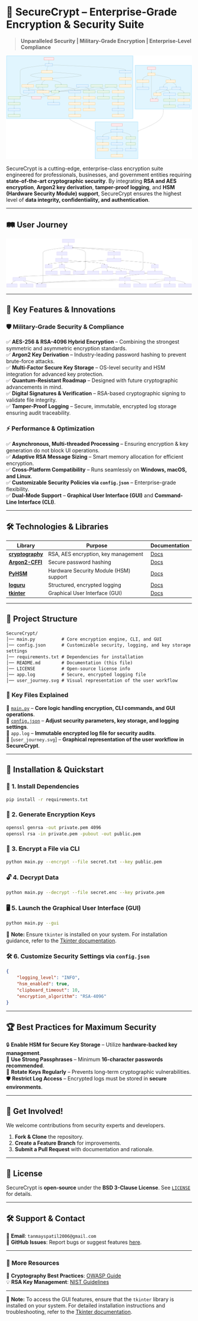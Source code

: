 # 🔐 SecureCrypt – Enterprise-Grade Encryption & Security Suite

> **Unparalleled Security | Military-Grade Encryption | Enterprise-Level Compliance**

![SecureCrypt](flowchart.svg)

SecureCrypt is a cutting-edge, enterprise-class encryption suite engineered for professionals, businesses, and government entities requiring **state-of-the-art cryptographic security**. By integrating **RSA and AES encryption**, **Argon2 key derivation**, **tamper-proof logging**, and **HSM (Hardware Security Module) support**, SecureCrypt ensures the highest level of **data integrity, confidentiality, and authentication**.

---

## 🛤️ User Journey

![User Journey](user_journey.svg)

---

## 🚀 Key Features & Innovations

### 🛡️ **Military-Grade Security & Compliance**
✅ **AES-256 & RSA-4096 Hybrid Encryption** – Combining the strongest symmetric and asymmetric encryption standards.  
✅ **Argon2 Key Derivation** – Industry-leading password hashing to prevent brute-force attacks.  
✅ **Multi-Factor Secure Key Storage** – OS-level security and HSM integration for advanced key protection.  
✅ **Quantum-Resistant Roadmap** – Designed with future cryptographic advancements in mind.  
✅ **Digital Signatures & Verification** – RSA-based cryptographic signing to validate file integrity.  
✅ **Tamper-Proof Logging** – Secure, immutable, encrypted log storage ensuring audit traceability.  

### ⚡ **Performance & Optimization**
✅ **Asynchronous, Multi-threaded Processing** – Ensuring encryption & key generation do not block UI operations.  
✅ **Adaptive RSA Message Sizing** – Smart memory allocation for efficient encryption.  
✅ **Cross-Platform Compatibility** – Runs seamlessly on **Windows, macOS, and Linux**.  
✅ **Customizable Security Policies via `config.json`** – Enterprise-grade flexibility.  
✅ **Dual-Mode Support** – **Graphical User Interface (GUI)** and **Command-Line Interface (CLI)**.  

---

## 🛠️ Technologies & Libraries

| Library | Purpose | Documentation |
|---------|---------|--------------|
| **[cryptography](https://cryptography.io/en/latest/)** | RSA, AES encryption, key management | [Docs](https://cryptography.io) |
| **[Argon2-CFFI](https://argon2-cffi.readthedocs.io/en/stable/)** | Secure password hashing | [Docs](https://argon2-cffi.readthedocs.io) |
| **[PyHSM](https://pypi.org/project/pyhsm/)** | Hardware Security Module (HSM) support | [Docs](https://pypi.org/project/pyhsm/) |
| **[loguru](https://loguru.readthedocs.io/en/stable/)** | Structured, encrypted logging | [Docs](https://loguru.readthedocs.io) |
| **[tkinter](https://docs.python.org/3/library/tkinter.html)** | Graphical User Interface (GUI) | [Docs](https://docs.python.org/3/library/tkinter.html) |

---

## 📂 Project Structure

```plaintext
SecureCrypt/
│── main.py          # Core encryption engine, CLI, and GUI
│── config.json      # Customizable security, logging, and key storage settings
│── requirements.txt # Dependencies for installation
│── README.md        # Documentation (this file)
│── LICENSE          # Open-source license info
│── app.log          # Secure, encrypted logging file
│── user_journey.svg # Visual representation of the user workflow
```

### 📌 **Key Files Explained**
🔹 [`main.py`](./main.py) – **Core logic handling encryption, CLI commands, and GUI operations**.  
🔹 [`config.json`](./config.json) – **Adjust security parameters, key storage, and logging settings**.  
🔹 `app.log` – **Immutable encrypted log file for security audits**.  
🔹 [`user_journey.svg`] – **Graphical representation of the user workflow in SecureCrypt**.  

---

## 🚀 Installation & Quickstart

### 🔧 **1. Install Dependencies**
```bash
pip install -r requirements.txt
```

### 🔑 **2. Generate Encryption Keys**
```bash
openssl genrsa -out private.pem 4096
openssl rsa -in private.pem -pubout -out public.pem
```

### 🔐 **3. Encrypt a File via CLI**
```bash
python main.py --encrypt --file secret.txt --key public.pem
```

### 🔓 **4. Decrypt Data**
```bash
python main.py --decrypt --file secret.enc --key private.pem
```

### 🖥️ **5. Launch the Graphical User Interface (GUI)**
```bash
python main.py --gui
```
🔹 **Note:** Ensure `tkinter` is installed on your system. For installation guidance, refer to the [Tkinter documentation](https://docs.python.org/3/library/tkinter.html).  

### 🛠 **6. Customize Security Settings via `config.json`**
```json
{
    "logging_level": "INFO",
    "hsm_enabled": true,
    "clipboard_timeout": 10,
    "encryption_algorithm": "RSA-4096"
}
```

---

## 🏆 Best Practices for Maximum Security

🔒 **Enable HSM for Secure Key Storage** – Utilize **hardware-backed key management**.  
🔏 **Use Strong Passphrases** – Minimum **16-character passwords recommended**.  
🔄 **Rotate Keys Regularly** – Prevents long-term cryptographic vulnerabilities.  
🛡 **Restrict Log Access** – Encrypted logs must be stored in **secure environments**.  

---

## 📢 Get Involved!

We welcome contributions from security experts and developers.

1. **Fork & Clone** the repository.
2. **Create a Feature Branch** for improvements.
3. **Submit a Pull Request** with documentation and rationale.

---

## 📜 License

SecureCrypt is **open-source** under the **BSD 3-Clause License**. See [`LICENSE`](./LICENSE) for details.

---

## 🛠 Support & Contact

📧 **Email**: `tanmayspatil2006@gmail.com`  
📌 **GitHub Issues**: Report bugs or suggest features [here](../../issues).  

---

### 🔗 More Resources

🔐 **Cryptography Best Practices**: [OWASP Guide](https://owasp.org)  
💡 **RSA Key Management**: [NIST Guidelines](https://csrc.nist.gov)  

---

🔹 **Note:** To access the GUI features, ensure that the `tkinter` library is installed on your system. For detailed installation instructions and troubleshooting, refer to the [Tkinter documentation](https://docs.python.org/3/library/tkinter.html).

